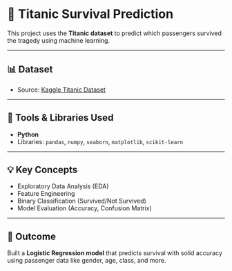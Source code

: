 # 🚢 Titanic Survival Prediction

This project uses the **Titanic dataset** to predict which passengers survived the tragedy using machine learning.

---

## 📊 Dataset
- Source: [Kaggle Titanic Dataset](https://www.kaggle.com/datasets/yasserh/titanic-dataset)

---

## 🔧 Tools & Libraries Used

- **Python**
- Libraries: `pandas`, `numpy`, `seaborn`, `matplotlib`, `scikit-learn`

---

## 💡 Key Concepts

- Exploratory Data Analysis (EDA)
- Feature Engineering
- Binary Classification (Survived/Not Survived)
- Model Evaluation (Accuracy, Confusion Matrix)

---

## 🧠 Outcome

Built a **Logistic Regression model** that predicts survival with solid accuracy using passenger data like gender, age, class, and more.
